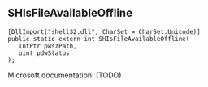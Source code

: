 ## SHIsFileAvailableOffline

```
[DllImport("shell32.dll", CharSet = CharSet.Unicode)]
public static extern int SHIsFileAvailableOffline(
   IntPtr pwszPath,
   uint pdwStatus
);
```

Microsoft documentation: (TODO)
